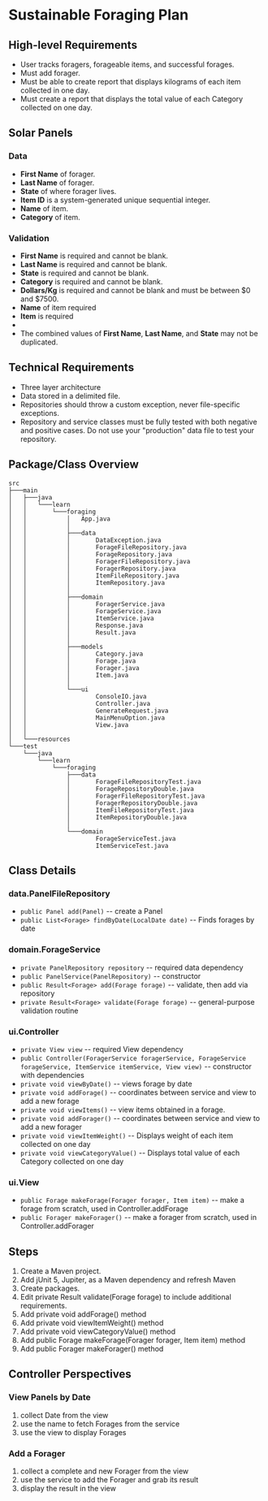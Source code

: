 # Sustainable Foraging Plan
## High-level Requirements
- User tracks foragers, forageable items, and successful forages.
- Must add forager.
- Must be able to create report that displays kilograms of each item collected in one day.
- Must create a report that displays the total value of each Category collected on one day.
## Solar Panels
### Data
- **First Name** of forager.
- **Last Name** of forager.
- **State** of where forager lives.
- **Item ID** is a system-generated unique sequential integer.
- **Name** of item.
- **Category** of item.
### Validation
- **First Name** is required and cannot be blank.
- **Last Name** is required and cannot be blank.
- **State** is required and cannot be blank.
- **Category** is required and cannot be blank.
- **Dollars/Kg** is required and cannot be blank and must be between $0 and $7500.
- **Name** of item required
- **Item** is required
- 
- The combined values of **First Name**, **Last Name**, and **State** may not be duplicated.
## Technical Requirements
- Three layer architecture
- Data stored in a delimited file.
- Repositories should throw a custom exception, never file-specific exceptions.
- Repository and service classes must be fully tested with both negative and positive cases. Do not use your "production" data file to test your repository.
## Package/Class Overview
```
src
├───main
│   ├───java
│   │   └───learn
│   │       └───foraging
│   │           │   App.java
│   │           │
│   │           ├───data
│   │           │       DataException.java
│   │           │       ForageFileRepository.java
│   │           │       ForageRepository.java
│   │           │       ForagerFileRepository.java
│   │           │       ForagerRepository.java
│   │           │       ItemFileRepository.java
│   │           │       ItemRepository.java
│   │           │
│   │           ├───domain
│   │           │       ForagerService.java
│   │           │       ForageService.java
│   │           │       ItemService.java
│   │           │       Response.java
│   │           │       Result.java
│   │           │
│   │           ├───models
│   │           │       Category.java
│   │           │       Forage.java
│   │           │       Forager.java
│   │           │       Item.java
│   │           │
│   │           └───ui
│   │                   ConsoleIO.java
│   │                   Controller.java
│   │                   GenerateRequest.java
│   │                   MainMenuOption.java
│   │                   View.java
│   │
│   └───resources
└───test
    └───java
        └───learn
            └───foraging
                ├───data
                │       ForageFileRepositoryTest.java
                │       ForageRepositoryDouble.java
                │       ForagerFileRepositoryTest.java
                │       ForagerRepositoryDouble.java
                │       ItemFileRepositoryTest.java
                │       ItemRepositoryDouble.java
                │
                └───domain
                        ForageServiceTest.java
                        ItemServiceTest.java
```
## Class Details

### data.PanelFileRepository
- `public Panel add(Panel)` -- create a Panel
- `public List<Forage> findByDate(LocalDate date)` -- Finds forages by date
### domain.ForageService
-  `private PanelRepository repository` -- required data dependency
-  `public PanelService(PanelRepository)` -- constructor
-  `public Result<Forage> add(Forage forage)` -- validate, then add via repository
-  `private Result<Forage> validate(Forage forage)` -- general-purpose validation routine
### ui.Controller
- `private View view` -- required View dependency
- `public Controller(ForagerService foragerService, ForageService forageService, ItemService itemService, View view)` -- constructor with dependencies
- `private void viewByDate()` -- views forage by date
- `private void addForage()` -- coordinates between service and view to add a new forage
- `private void viewItems()` -- view items obtained in a forage.
- `private void addForager()` -- coordinates between service and view to add a new forager
- `private void viewItemWeight()` -- Displays weight of each item collected on one day
- `private void viewCategoryValue()` -- Displays total value of each Category collected on one day
### ui.View
- `public Forage makeForage(Forager forager, Item item)` -- make a forage from scratch, used in Controller.addForage
- `public Forager makeForager()` -- make a forager from scratch, used in Controller.addForager
## Steps
1. Create a Maven project.
2. Add jUnit 5, Jupiter, as a Maven dependency and refresh Maven
3. Create packages.
4. Edit private Result<Forage> validate(Forage forage) to include additional requirements.
5. Add private void addForage() method
6. Add private void viewItemWeight() method
7. Add private void viewCategoryValue() method
8. Add public Forage makeForage(Forager forager, Item item) method
9. Add public Forager makeForager() method
## Controller Perspectives
### View Panels by Date
1. collect Date from the view
2. use the name to fetch Forages from the service
3. use the view to display Forages
### Add a Forager
1. collect a complete and new Forager from the view
2. use the service to add the Forager and grab its result
3. display the result in the view
